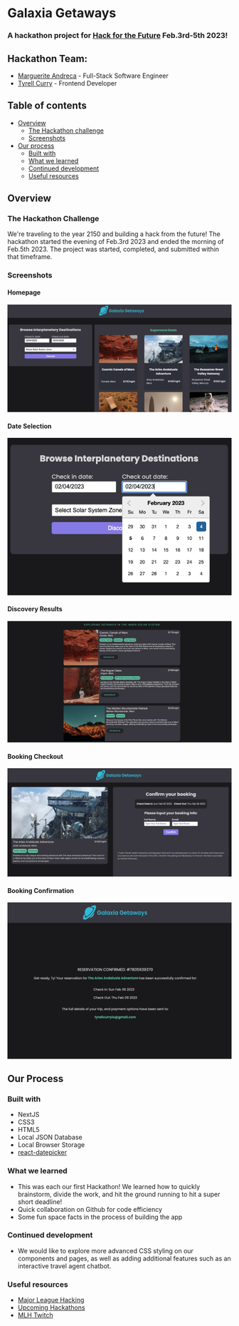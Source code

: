 # Galaxia Getaways
### A hackathon project for [Hack for the Future](https://hack-for-the-future.devpost.com/) Feb.3rd-5th 2023!

## Hackathon Team:
- [Marguerite Andreca](https://github.com/margueriteandreca) - Full-Stack Software Engineer
- [Tyrell Curry](https://github.com/tyrellcurry) - Frontend Developer

## Table of contents

- [Overview](#overview)
  - [The Hackathon challenge](#the-hackathon-challenge)
  - [Screenshots](#screenshots)
- [Our process](#our-process)
  - [Built with](#built-with)
  - [What we learned](#what-we-learned)
  - [Continued development](#continued-development)
  - [Useful resources](#useful-resources)

## Overview

### The Hackathon Challenge

We're traveling to the year 2150 and building a hack from the future! The hackathon started the evening of Feb.3rd 2023 and ended the morning of Feb.5th 2023. The project was started, completed, and submitted within that timeframe.

### Screenshots
#### Homepage
![](public/images/screenshots/Desktop-1.png)
#### Date Selection
![](public/images/screenshots/Desktop-2.png)
#### Discovery Results
![](public/images/screenshots/Desktop-3.png)
#### Booking Checkout
![](public/images/screenshots/Desktop-4.png)
#### Booking Confirmation
![](public/images/screenshots/Desktop-5.png)

## Our Process

### Built with

- NextJS
- CSS3
- HTML5
- Local JSON Database
- Local Browser Storage
- [react-datepicker](https://www.npmjs.com/package/react-datepicker)

### What we learned

- This was each our first Hackathon! We learned how to quickly brainstorm, divide the work, and hit the ground running to hit a super short deadline!
- Quick collaboration on Github for code efficiency 
- Some fun space facts in the process of building the app

### Continued development

 - We would like to explore more advanced CSS styling on our components and pages, as well as adding additional features such as an interactive travel agent chatbot.

### Useful resources

- [Major League Hacking](https://mlh.io/)
- [Upcoming Hackathons](https://mlh.io/seasons/2023/events)
- [MLH Twitch](https://www.twitch.tv/mlh)